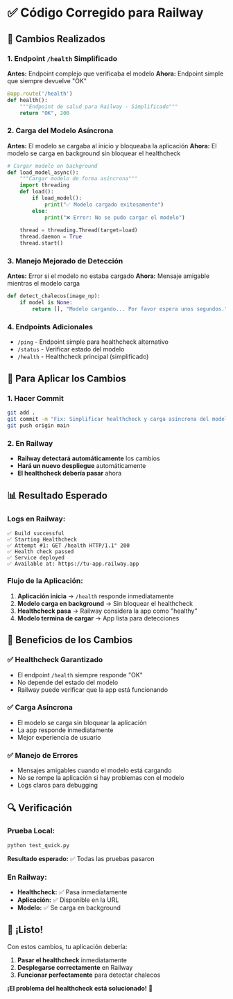 # ✅ Código Corregido para Railway

## 🔧 Cambios Realizados

### 1. Endpoint `/health` Simplificado
**Antes:** Endpoint complejo que verificaba el modelo
**Ahora:** Endpoint simple que siempre devuelve "OK"
```python
@app.route('/health')
def health():
    """Endpoint de salud para Railway - Simplificado"""
    return "OK", 200
```

### 2. Carga del Modelo Asíncrona
**Antes:** El modelo se cargaba al inicio y bloqueaba la aplicación
**Ahora:** El modelo se carga en background sin bloquear el healthcheck
```python
# Cargar modelo en background
def load_model_async():
    """Cargar modelo de forma asíncrona"""
    import threading
    def load():
        if load_model():
            print("✅ Modelo cargado exitosamente")
        else:
            print("❌ Error: No se pudo cargar el modelo")
    
    thread = threading.Thread(target=load)
    thread.daemon = True
    thread.start()
```

### 3. Manejo Mejorado de Detección
**Antes:** Error si el modelo no estaba cargado
**Ahora:** Mensaje amigable mientras el modelo carga
```python
def detect_chalecos(image_np):
    if model is None:
        return [], "Modelo cargando... Por favor espera unos segundos."
```

### 4. Endpoints Adicionales
- `/ping` - Endpoint simple para healthcheck alternativo
- `/status` - Verificar estado del modelo
- `/health` - Healthcheck principal (simplificado)

## 🚀 Para Aplicar los Cambios

### 1. Hacer Commit
```bash
git add .
git commit -m "Fix: Simplificar healthcheck y carga asíncrona del modelo"
git push origin main
```

### 2. En Railway
- **Railway detectará automáticamente** los cambios
- **Hará un nuevo despliegue** automáticamente
- **El healthcheck debería pasar** ahora

## 📊 Resultado Esperado

### Logs en Railway:
```
✅ Build successful
✅ Starting Healthcheck
✅ Attempt #1: GET /health HTTP/1.1" 200
✅ Health check passed
✅ Service deployed
✅ Available at: https://tu-app.railway.app
```

### Flujo de la Aplicación:
1. **Aplicación inicia** → `/health` responde inmediatamente
2. **Modelo carga en background** → Sin bloquear el healthcheck
3. **Healthcheck pasa** → Railway considera la app como "healthy"
4. **Modelo termina de cargar** → App lista para detecciones

## 🎯 Beneficios de los Cambios

### ✅ Healthcheck Garantizado
- El endpoint `/health` siempre responde "OK"
- No depende del estado del modelo
- Railway puede verificar que la app está funcionando

### ✅ Carga Asíncrona
- El modelo se carga sin bloquear la aplicación
- La app responde inmediatamente
- Mejor experiencia de usuario

### ✅ Manejo de Errores
- Mensajes amigables cuando el modelo está cargando
- No se rompe la aplicación si hay problemas con el modelo
- Logs claros para debugging

## 🔍 Verificación

### Prueba Local:
```bash
python test_quick.py
```
**Resultado esperado:** ✅ Todas las pruebas pasaron

### En Railway:
- **Healthcheck:** ✅ Pasa inmediatamente
- **Aplicación:** ✅ Disponible en la URL
- **Modelo:** ✅ Se carga en background

## 🎉 ¡Listo!

Con estos cambios, tu aplicación debería:
1. **Pasar el healthcheck** inmediatamente
2. **Desplegarse correctamente** en Railway
3. **Funcionar perfectamente** para detectar chalecos

**¡El problema del healthcheck está solucionado!** 🚀
